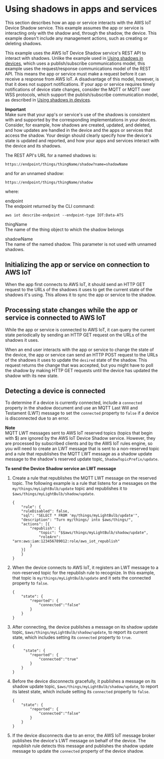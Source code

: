 # Using shadows in apps and services<a name="device-shadow-comms-app"></a>

This section describes how an app or service interacts with the AWS IoT Device Shadow service\. This example assumes the app or service is interacting only with the shadow and, through the shadow, the device\. This example doesn't include any management actions, such as creating or deleting shadows\. 

This example uses the AWS IoT Device Shadow service's REST API to interact with shadows\. Unlike the example used in [Using shadows in devices](device-shadow-comms-device.md), which uses a publish/subscribe communications model, this example uses the request/response communications model of the REST API\. This means the app or service must make a request before it can receive a response from AWS IoT\. A disadvantage of this model, however, is that it does not support notifications\. If your app or service requires timely notifications of device state changes, consider the MQTT or MQTT over WSS protocols, which support the publish/subscribe communication model, as described in [Using shadows in devices](device-shadow-comms-device.md)\.

**Important**  
Make sure that your app's or service's use of the shadows is consistent with and supported by the corresponding implementations in your devices\. Consider, for example, how shadows are created, updated, and deleted, and how updates are handled in the device and the apps or services that access the shadow\. Your design should clearly specify how the device's state is updated and reported, and how your apps and services interact with the device and its shadows\.

The REST API's URL for a named shadows is:

```
https://endpoint/things/thingName/shadow?name=shadowName
```

and for an unnamed shadow:

```
https://endpoint/things/thingName/shadow
```

where:

endpoint  
The endpoint returned by the CLI command:  

```
aws iot describe-endpoint --endpoint-type IOT:Data-ATS
```

thingName  
The name of the thing object to which the shadow belongs

shadowName  
The name of the named shadow\. This parameter is not used with unnamed shadows\.

## Initializing the app or service on connection to AWS IoT<a name="device-shadow-comms-app-first-connect"></a>

When the app first connects to AWS IoT, it should send an HTTP GET request to the URLs of the shadows it uses to get the current state of the shadows it's using\. This allows it to sync the app or service to the shadow\.

## Processing state changes while the app or service is connected to AWS IoT<a name="device-shadow-comms-app-while-connected"></a>

While the app or service is connected to AWS IoT, it can query the current state periodically by sending an HTTP GET request on the URLs of the shadows it uses\.

When an end user interacts with the app or service to change the state of the device, the app or service can send an HTTP POST request to the URLs of the shadows it uses to update the `desired` state of the shadow\. This request returns the change that was accepted, but you might have to poll the shadow by making HTTP GET requests until the device has updated the shadow with its new state\.

## Detecting a device is connected<a name="thing-connection"></a>

To determine if a device is currently connected, include a `connected` property in the shadow document and use an MQTT Last Will and Testament \(LWT\) message to set the `connected` property to `false` if a device is disconnected due to an error\.

**Note**  
MQTT LWT messages sent to AWS IoT reserved topics \(topics that begin with $\) are ignored by the AWS IoT Device Shadow service\. However, they are processed by subscribed clients and by the AWS IoT rules engine, so you will need to create an LWT message that is sent to a non\-reserved topic and a rule that republishes the MQTT LWT message as a shadow update message to the shadow's reserved update topic, `ShadowTopicPrefix/update`\. 

**To send the Device Shadow service an LWT message**

1. Create a rule that republishes the MQTT LWT message on the reserved topic\. The following example is a rule that listens for a messages on the `my/things/myLightBulb/update` topic and republishes it to `$aws/things/myLightBulb/shadow/update`\.

   ```
   {
       "rule": {
       "ruleDisabled": false,
       "sql": "SELECT * FROM 'my/things/myLightBulb/update'",
       "description": "Turn my/things/ into $aws/things/",
       "actions": [{
           "republish": {
               "topic": "$$aws/things/myLightBulb/shadow/update",
               "roleArn": "arn:aws:iam:123456789012:role/aws_iot_republish"
           }
       }]
       }
   }
   ```

1. When the device connects to AWS IoT, it registers an LWT message to a non\-reserved topic for the republish rule to recognize\. In this example, that topic is `my/things/myLightBulb/update` and it sets the connected property to `false`\.

   ```
   {
       "state": {        
           "reported": {
               "connected":"false"
           }
       }
   }
   ```

1. After connecting, the device publishes a message on its shadow update topic, `$aws/things/myLightBulb/shadow/update`, to report its current state, which includes setting its `connected` property to `true`\.

   ```
   {
        "state": {        
           "reported": {
               "connected":"true"
           }
       }
   }
   ```

1. Before the device disconnects gracefully, it publishes a message on its shadow update topic, `$aws/things/myLightBulb/shadow/update`, to report its latest state, which include setting its `connected` property to `false`\.

   ```
   {
       "state": {        
           "reported": {
               "connected":"false"
           }
       }
   }
   ```

1. If the device disconnects due to an error, the AWS IoT message broker publishes the device's LWT message on behalf of the device\. The republish rule detects this message and publishes the shadow update message to update the `connected` property of the device shadow\.